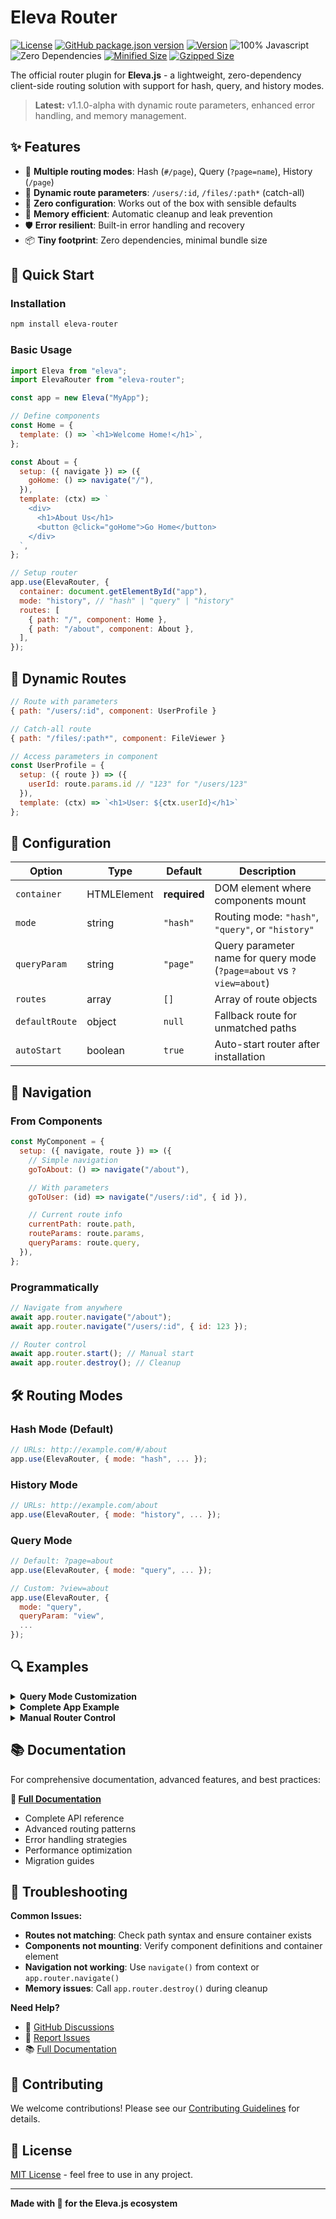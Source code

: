 # Eleva Router

[![License](https://img.shields.io/badge/License-MIT-blue.svg)](https://opensource.org/licenses/MIT)
[![GitHub package.json version](https://img.shields.io/github/package-json/v/tarekraafat/eleva-router?label=github)](https://github.com/TarekRaafat/eleva-router)
[![Version](https://img.shields.io/npm/v/eleva-router.svg?style=flat)](https://www.npmjs.com/package/eleva-router)
![100% Javascript](https://img.shields.io/github/languages/top/TarekRaafat/eleva-router?color=yellow)
![Zero Dependencies](https://img.shields.io/badge/dependencies-0-green.svg)
[![Minified Size](https://badgen.net/bundlephobia/min/eleva-router)](https://bundlephobia.com/package/eleva-router)
[![Gzipped Size](https://badgen.net/bundlephobia/minzip/eleva-router)](https://bundlephobia.com/package/eleva-router)

The official router plugin for **Eleva.js** - a lightweight, zero-dependency client-side routing solution with support for hash, query, and history modes.

> **Latest:** v1.1.0-alpha with dynamic route parameters, enhanced error handling, and memory management.

## ✨ Features

- 🚀 **Multiple routing modes**: Hash (`#/page`), Query (`?page=name`), History (`/page`)
- 🎯 **Dynamic route parameters**: `/users/:id`, `/files/:path*` (catch-all)
- 🔧 **Zero configuration**: Works out of the box with sensible defaults
- 💾 **Memory efficient**: Automatic cleanup and leak prevention
- 🛡️ **Error resilient**: Built-in error handling and recovery
- 📦 **Tiny footprint**: Zero dependencies, minimal bundle size

## 🚀 Quick Start

### Installation

```bash
npm install eleva-router
```

### Basic Usage

```js
import Eleva from "eleva";
import ElevaRouter from "eleva-router";

const app = new Eleva("MyApp");

// Define components
const Home = {
  template: () => `<h1>Welcome Home!</h1>`,
};

const About = {
  setup: ({ navigate }) => ({
    goHome: () => navigate("/"),
  }),
  template: (ctx) => `
    <div>
      <h1>About Us</h1>
      <button @click="goHome">Go Home</button>
    </div>
  `,
};

// Setup router
app.use(ElevaRouter, {
  container: document.getElementById("app"),
  mode: "history", // "hash" | "query" | "history"
  routes: [
    { path: "/", component: Home },
    { path: "/about", component: About },
  ],
});
```

## 🎯 Dynamic Routes

```js
// Route with parameters
{ path: "/users/:id", component: UserProfile }

// Catch-all route
{ path: "/files/:path*", component: FileViewer }

// Access parameters in component
const UserProfile = {
  setup: ({ route }) => ({
    userId: route.params.id // "123" for "/users/123"
  }),
  template: (ctx) => `<h1>User: ${ctx.userId}</h1>`
};
```

## 🔧 Configuration

| Option         | Type        | Default      | Description                                                          |
| -------------- | ----------- | ------------ | -------------------------------------------------------------------- |
| `container`    | HTMLElement | **required** | DOM element where components mount                                   |
| `mode`         | string      | `"hash"`     | Routing mode: `"hash"`, `"query"`, or `"history"`                    |
| `queryParam`   | string      | `"page"`     | Query parameter name for query mode (`?page=about` vs `?view=about`) |
| `routes`       | array       | `[]`         | Array of route objects                                               |
| `defaultRoute` | object      | `null`       | Fallback route for unmatched paths                                   |
| `autoStart`    | boolean     | `true`       | Auto-start router after installation                                 |

## 📱 Navigation

### From Components

```js
const MyComponent = {
  setup: ({ navigate, route }) => ({
    // Simple navigation
    goToAbout: () => navigate("/about"),

    // With parameters
    goToUser: (id) => navigate("/users/:id", { id }),

    // Current route info
    currentPath: route.path,
    routeParams: route.params,
    queryParams: route.query,
  }),
};
```

### Programmatically

```js
// Navigate from anywhere
await app.router.navigate("/about");
await app.router.navigate("/users/:id", { id: 123 });

// Router control
await app.router.start(); // Manual start
await app.router.destroy(); // Cleanup
```

## 🛠️ Routing Modes

### Hash Mode (Default)

```js
// URLs: http://example.com/#/about
app.use(ElevaRouter, { mode: "hash", ... });
```

### History Mode

```js
// URLs: http://example.com/about
app.use(ElevaRouter, { mode: "history", ... });
```

### Query Mode

```js
// Default: ?page=about
app.use(ElevaRouter, { mode: "query", ... });

// Custom: ?view=about
app.use(ElevaRouter, {
  mode: "query",
  queryParam: "view",
  ...
});
```

## 🔍 Examples

<details>
<summary><strong>Query Mode Customization</strong></summary>

```js
// E-commerce with custom parameter
app.use(ElevaRouter, {
  container: document.getElementById("app"),
  mode: "query",
  queryParam: "category", // ?category=electronics
  routes: [
    { path: "/", component: Home },
    { path: "/electronics", component: Electronics },
    { path: "/books", component: Books },
  ],
});

// Admin panel
app.use(ElevaRouter, {
  container: document.getElementById("app"),
  mode: "query",
  queryParam: "section", // ?section=users
  routes: [
    { path: "/", component: Dashboard },
    { path: "/users", component: UserManagement },
    { path: "/settings", component: Settings },
  ],
});
```

</details>

<details>
<summary><strong>Complete App Example</strong></summary>

```js
import Eleva from "eleva";
import ElevaRouter from "eleva-router";

const app = new Eleva("BlogApp");

const routes = [
  {
    path: "/",
    component: {
      template: () => `<h1>Blog Home</h1>`,
    },
  },
  {
    path: "/posts/:id",
    component: {
      setup: ({ route, navigate }) => ({
        postId: route.params.id,
        goHome: () => navigate("/"),
      }),
      template: (ctx) => `
        <article>
          <h1>Post #${ctx.postId}</h1>
          <button @click="goHome">← Back</button>
        </article>
      `,
    },
  },
  {
    path: "/category/:name",
    component: {
      setup: ({ route }) => ({
        category: route.params.name,
      }),
      template: (ctx) => `<h1>Category: ${ctx.category}</h1>`,
    },
  },
];

app.use(ElevaRouter, {
  container: document.getElementById("app"),
  mode: "history",
  routes,
  defaultRoute: {
    path: "/404",
    component: {
      template: () => `<h1>Page Not Found</h1>`,
    },
  },
});
```

</details>

<details>
<summary><strong>Manual Router Control</strong></summary>

```js
app.use(ElevaRouter, {
  container: document.getElementById("app"),
  routes: [...],
  autoStart: false // Don't start automatically
});

// Start when ready
document.addEventListener("DOMContentLoaded", async () => {
  try {
    await app.router.start();
    console.log("Router started!");
  } catch (error) {
    console.error("Router failed:", error);
  }
});

// Cleanup on exit
window.addEventListener("beforeunload", () => {
  app.router.destroy();
});
```

</details>

## 📚 Documentation

For comprehensive documentation, advanced features, and best practices:

**📖 [Full Documentation](docs/index.md)**

- Complete API reference
- Advanced routing patterns
- Error handling strategies
- Performance optimization
- Migration guides

## 🐛 Troubleshooting

**Common Issues:**

- **Routes not matching**: Check path syntax and ensure container exists
- **Components not mounting**: Verify component definitions and container element
- **Navigation not working**: Use `navigate()` from context or `app.router.navigate()`
- **Memory issues**: Call `app.router.destroy()` during cleanup

**Need Help?**

- 💬 [GitHub Discussions](https://github.com/TarekRaafat/eleva-router/discussions)
- 🐛 [Report Issues](https://github.com/TarekRaafat/eleva-router/issues)
- 📚 [Full Documentation](https://router.elevajs.com/)

## 🤝 Contributing

We welcome contributions! Please see our [Contributing Guidelines](CONTRIBUTING.md) for details.

## 📄 License

[MIT License](LICENSE) - feel free to use in any project.

---

**Made with 🖤 for the Eleva.js ecosystem**
